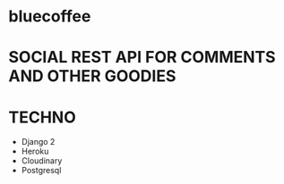 # bluecoffee
# SOCIAL REST API FOR COMMENTS AND OTHER GOODIES

# TECHNO

* Django 2
* Heroku
* Cloudinary
* Postgresql

